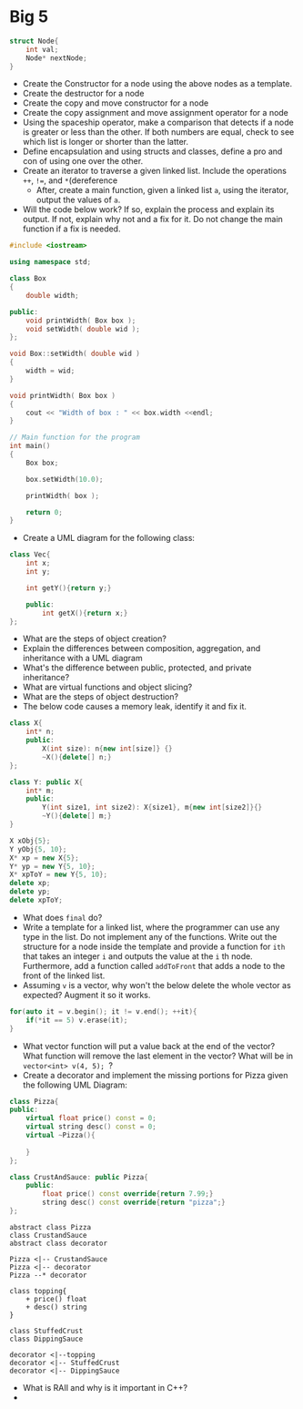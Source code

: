 # Big 5
```cpp
struct Node{
	int val;
	Node* nextNode;
}
```
- Create the Constructor for a node using the above nodes as a template.
- Create the destructor for a node
- Create the copy and move constructor for a node
- Create the copy assignment and move assignment operator for a node
- Using the spaceship operator, make a comparison that detects if a node is greater or less than the other. If both numbers are equal, check to see which list is longer or shorter than the latter.
- Define encapsulation and using structs and classes, define a pro and con of using one over the other.
- Create an iterator to traverse a given linked list. Include the operations `++`, `!=`, and `*`(dereference
	- After, create a main function, given a linked list `a`, using the iterator, output the values of `a`.
- Will the code below work? If so, explain the process and explain its output. If not, explain why not and a fix for it. Do not change the main function if a fix is needed.
```cpp
#include <iostream>

using namespace std;

class Box
{
    double width;

public:
    void printWidth( Box box );
    void setWidth( double wid );
};

void Box::setWidth( double wid )
{
    width = wid;
}

void printWidth( Box box )
{
    cout << "Width of box : " << box.width <<endl;
}

// Main function for the program
int main()
{
    Box box;

    box.setWidth(10.0);

    printWidth( box );

    return 0;
}
```
- Create a UML diagram for the following class:
```cpp
class Vec{
	int x;
	int y;

	int getY(){return y;}

	public:
		int getX(){return x;}
};
```
- What are the steps of object creation?
- Explain the differences between composition, aggregation, and inheritance with a UML diagram
- What's the difference between public, protected, and private inheritance?
- What are virtual functions and object slicing?
- What are the steps of object destruction?
- The below code causes a memory leak, identify it and fix it.
```cpp
class X{
	int* n;
	public:
		X(int size): n{new int[size]} {}
		~X(){delete[] n;}
};

class Y: public X{
	int* m;
	public:
		Y(int size1, int size2): X{size1}, m{new int[size2]}{}
		~Y(){delete[] m;}
}

X xObj{5};
Y yObj{5, 10};
X* xp = new X{5};
Y* yp = new Y{5, 10};
X* xpToY = new Y{5, 10};
delete xp;
delete yp;
delete xpToY;
```
- What does `final` do?
- Write a template for a linked list, where the programmer can use any type in the list. Do not implement any of the functions. Write out the structure for a node inside the template and provide a function for `ith` that takes an integer `i` and outputs the value at the `i` th node. Furthermore, add a function called `addToFront` that adds a node to the front of the linked list.
- Assuming `v` is a vector, why won't the below delete the whole vector as expected? Augment it so it works.
```cpp
for(auto it = v.begin(); it != v.end(); ++it){
	if(*it == 5) v.erase(it);
}
```
- What vector function will put a value back at the end of the vector? What function will remove the last element in the vector? What will be in `vector<int> v(4, 5); `?
- Create a decorator and implement the missing portions for Pizza given the following UML Diagram:
```cpp
class Pizza{
public:
	virtual float price() const = 0;
	virtual string desc() const = 0;
	virtual ~Pizza(){
		
	}
};

class CrustAndSauce: public Pizza{
	public:
		float price() const override{return 7.99;}
		string desc() const override{return "pizza";}
};
```

```plantuml
abstract class Pizza
class CrustandSauce
abstract class decorator

Pizza <|-- CrustandSauce
Pizza <|-- decorator
Pizza --* decorator

class topping{
	+ price() float
	+ desc() string
}

class StuffedCrust
class DippingSauce

decorator <|--topping
decorator <|-- StuffedCrust
decorator <|-- DippingSauce

```
- What is RAII and why is it important in C++?
- 